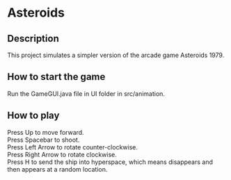 # Asteroids
## Description
This project simulates a simpler version of the arcade game Asteroids 1979.
## How to start the game
Run the GameGUI.java file in UI folder in src/animation.
## How to play
Press Up to move forward.<br>
Press Spacebar to shoot. <br>
Press Left Arrow to rotate counter-clockwise. <br>
Press Right Arrow to rotate clockwise. <br>
Press H to send the ship into hyperspace, which means disappears and then appears at a random location. 
